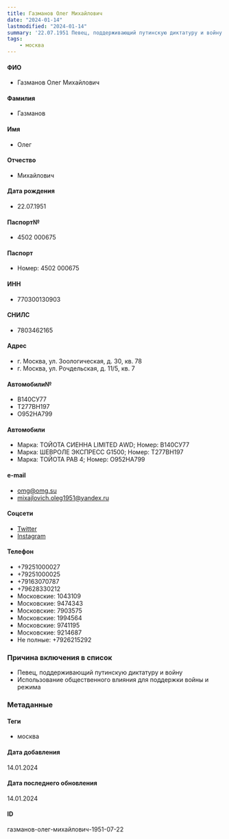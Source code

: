 ```yaml
---
title: Газманов Олег Михайлович
date: "2024-01-14"
lastmodified: "2024-01-14"
summary: '22.07.1951 Певец, поддерживающий путинскую диктатуру и войну. - Использование общественного влияния для поддержки войны и режима'
tags: 
    - москва
---
```

<!--# pp2-->
<!--## Фигурант-->
<!--### Личные данные-->
#### ФИО
- Газманов Олег Михайлович
#### Фамилия
- Газманов
#### Имя
- Олег
#### Отчество
- Михайлович
#### Дата рождения
- 22.07.1951
#### Паспорт№
- 4502 000675
#### Паспорт
- Номер: 4502 000675
#### ИНН
- 770300130903
#### СНИЛС
- 7803462165
#### Адрес
- г. Москва, ул. Зоологическая, д. 30, кв. 78
- г. Москва, ул. Рочдельская, д. 11/5, кв. 7
#### Автомобили№
- В140СУ77
- Т277ВН197
- О952НА799
#### Автомобили
- Марка: ТОЙОТА СИЕННА LIМIТЕD АWD; Номер: В140СУ77
- Марка: ШЕВРОЛЕ ЭКСПРЕСС G1500; Номер: Т277ВН197
- Марка: ТОЙОТА РАВ 4; Номер: О952НА799
#### e-mail
- omg@omg.su
- mixajlovich.oleg1951@yandex.ru
#### Соцсети
- [Twitter](https://twitter.com/oleggazmanov)
- [Instagram](https://instagram.com/oleggazmanov/)
#### Телефон
- +79251000027
- +79251000025
- +79163070787
- +79628330212
- Московские: 1043109
- Московские: 9474343
- Московские: 7903575
- Московские: 1994564
- Московские: 9741195
- Московские: 9214687
- Не полные: +7926215292
### Причина включения в список
- Певец, поддерживающий путинскую диктатуру и войну
- Использование общественного влияния для поддержки войны и режима
### Метаданные
#### Теги
- москва
#### Дата добавления
14.01.2024
#### Дата последнего обновления
14.01.2024
#### ID
газманов-олег-михайлович-1951-07-22
<!--## END;-->
